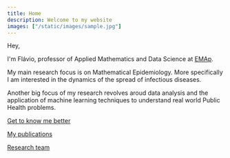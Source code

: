 ```yaml
---
title: Home
description: Welcome to my website
images: ["/static/images/sample.jpg"]
---
```


Hey,

I'm Flávio, professor of Applied Mathematics and Data Science at [EMAp](https://emap.fgv.br/en).

My main research focus is on Mathematical Epidemiology. More specifically I am interested in the dynamics of the spread of infectious diseases.

Another big focus of my research revolves aroud data analysis and the application of machine learning techniques to understand real world Public Health problems.

[Get to know me better](/about "Get to know me better")

[My publications](/publications "My publications")

[Research team](/team "Research team")
